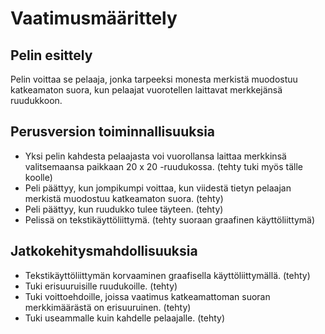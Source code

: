 # Vaatimusmäärittely

## Pelin esittely

Pelin voittaa se pelaaja, jonka tarpeeksi monesta merkistä muodostuu katkeamaton suora, kun pelaajat vuorotellen laittavat merkkejänsä ruudukkoon.

## Perusversion toiminnallisuuksia

- Yksi pelin kahdesta pelaajasta voi vuorollansa laittaa merkkinsä valitsemaansa paikkaan 20 x 20 -ruudukossa. (tehty tuki myös tälle koolle)
- Peli päättyy, kun jompikumpi voittaa, kun viidestä tietyn pelaajan merkistä muodostuu katkeamaton suora. (tehty)
- Peli päättyy, kun ruudukko tulee täyteen. (tehty)
- Pelissä on tekstikäyttöliittymä. (tehty suoraan graafinen käyttöliittymä)

## Jatkokehitysmahdollisuuksia

- Tekstikäyttöliittymän korvaaminen graafisella käyttöliittymällä. (tehty)
- Tuki erisuuruisille ruudukoille. (tehty)
- Tuki voittoehdoille, joissa vaatimus katkeamattoman suoran merkkimäärästä on erisuuruinen. (tehty)
- Tuki useammalle kuin kahdelle pelaajalle. (tehty)
